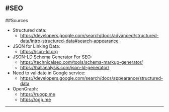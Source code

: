 #SEO
---
##Sources
  - Structured data: 
    - https://developers.google.com/search/docs/advanced/structured-data/intro-structured-data#search-appearance
  - JSON for Linking Data: 
    - https://json-ld.org
  - JSON-LD Schema Generator For SEO: 
    - https://technicalseo.com/tools/schema-markup-generator/
    - https://hallanalysis.com/json-ld-generator/
  - Need to validate in Google service: 
    - https://developers.google.com/search/docs/appearance/structured-data
  - OpenGraph: 
    - https://ruogp.me
    - https://ogp.me
---